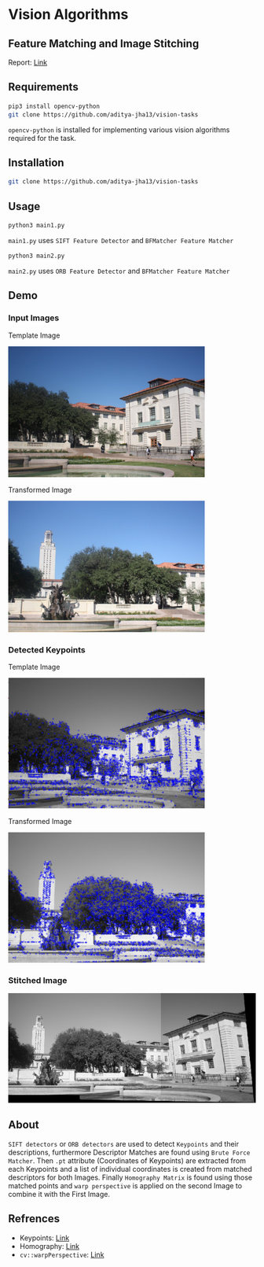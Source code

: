 # Vision Algorithms

## Feature Matching and Image Stitching

Report: [Link](https://docs.google.com/document/d/1kOSYU41aEM0BuxFiCCiIhXmkOMDkUoLPArne_ug2_J4/edit?usp=sharing)

## Requirements

```bash
pip3 install opencv-python
git clone https://github.com/aditya-jha13/vision-tasks
```

`opencv-python` is installed for implementing various vision algorithms required for the task.

## Installation

```bash
git clone https://github.com/aditya-jha13/vision-tasks
```

## Usage

```bash
python3 main1.py
```
`main1.py` uses `SIFT Feature Detector` and `BFMatcher Feature Matcher`
```bash
python3 main2.py
```
`main2.py` uses `ORB Feature Detector` and `BFMatcher Feature Matcher`
## Demo

### Input Images

Template Image

<img src="images/trainimage.jpeg" alt="train" width="400"/>

Transformed Image

<img src="images/queryimage.jpeg" alt="test" width="400"/>

### Detected Keypoints

Template Image

<img src="images/key1.png" alt="key1" width="400"/>

Transformed Image

<img src="images/key2.png" alt="key2" width="400"/>

### Stitched Image

<img src="images/final.png" alt="final" width="800"/>

## About

`SIFT detectors` or `ORB detectors` are used to detect `Keypoints` and their descriptions, furthermore Descriptor Matches are found using `Brute Force Matcher`. Then `.pt` attribute (Coordinates of Keypoints) are extracted from each Keypoints and a list of individual coordinates is created from matched descriptors for both Images. Finally `Homography Matrix` is found using those matched points and `warp perspective` is applied on the second Image to combine it with the First Image.

## Refrences

- Keypoints: [Link](https://docs.opencv.org/3.4/d2/d29/classcv_1_1KeyPoint.html)
- Homography: [Link](https://docs.opencv.org/4.5.2/d9/dab/tutorial_homography.html)
- `cv::warpPerspective`: [Link](https://docs.opencv.org/4.5.2/da/d54/group__imgproc__transform.html#gaf73673a7e8e18ec6963e3774e6a94b87)
